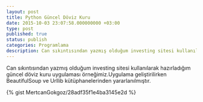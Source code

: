 ```yaml
---
layout: post
title: Python Güncel Döviz Kuru
date: 2015-10-03 23:07:58.000000000 +03:00
type: post
published: true
status: publish
categories: Programlama
description: Can sıkıntısından yazmış olduğum investing sitesi kullanılarak hazırladığım güncel döviz kuru uygulaması örneğimiz.Uygulama geliştirilirken BeautifulSou
---
```


Can sıkıntısından yazmış olduğum investing sitesi kullanılarak hazırladığım güncel döviz kuru uygulaması örneğimiz.Uygulama geliştirilirken BeautifulSoup ve Urllib kütüphanelerinden yararlanılmıştır.

{% gist MertcanGokgoz/28adf35f1e4ba3145e2d %}
